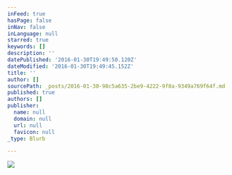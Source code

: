 ```yaml
---
inFeed: true
hasPage: false
inNav: false
inLanguage: null
starred: true
keywords: []
description: ''
datePublished: '2016-01-30T19:49:50.120Z'
dateModified: '2016-01-30T19:49:45.152Z'
title: ''
author: []
sourcePath: _posts/2016-01-30-98c5a635-2be9-4222-9f8a-9349a769f64f.md
published: true
authors: []
publisher:
  name: null
  domain: null
  url: null
  favicon: null
_type: Blurb

---
```

![](https://the-grid-user-content.s3-us-west-2.amazonaws.com/8a324c60-b227-4271-8c8b-386724e228da.JPG)
